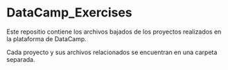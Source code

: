 # DataCamp_Exercises

Este repositio contiene los archivos bajados de los proyectos realizados en la plataforma de DataCamp. 

Cada proyecto y sus archivos relacionados se encuentran en una carpeta separada. 
